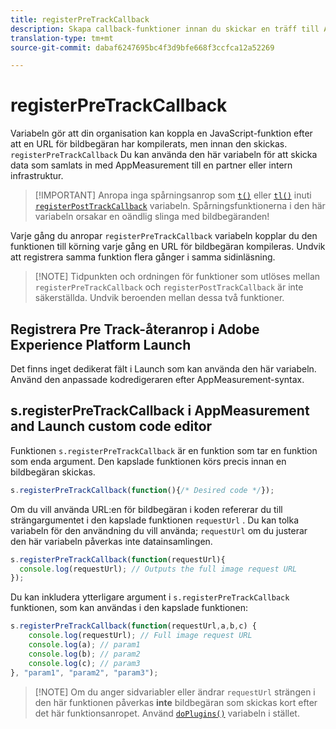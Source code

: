 ```yaml
---
title: registerPreTrackCallback
description: Skapa callback-funktioner innan du skickar en träff till Adobe.
translation-type: tm+mt
source-git-commit: dabaf6247695bc4f3d9bfe668f3ccfca12a52269

---
```



# registerPreTrackCallback

Variabeln gör att din organisation kan koppla en JavaScript-funktion efter att en URL för bildbegäran har kompilerats, men innan den skickas. `registerPreTrackCallback` Du kan använda den här variabeln för att skicka data som samlats in med AppMeasurement till en partner eller intern infrastruktur.

>[!IMPORTANT] Anropa inga spårningsanrop som [`t()`](t-method.md) eller [`tl()`](tl-method.md) inuti [`registerPostTrackCallback`](registerposttrackcallback.md) variabeln. Spårningsfunktionerna i den här variabeln orsakar en oändlig slinga med bildbegäranden!

Varje gång du anropar `registerPreTrackCallback` variabeln kopplar du den funktionen till körning varje gång en URL för bildbegäran kompileras. Undvik att registrera samma funktion flera gånger i samma sidinläsning.

>[!NOTE] Tidpunkten och ordningen för funktioner som utlöses mellan `registerPreTrackCallback` och `registerPostTrackCallback` är inte säkerställda. Undvik beroenden mellan dessa två funktioner.

## Registrera Pre Track-återanrop i Adobe Experience Platform Launch

Det finns inget dedikerat fält i Launch som kan använda den här variabeln. Använd den anpassade kodredigeraren efter AppMeasurement-syntax.

## s.registerPreTrackCallback i AppMeasurement and Launch custom code editor

Funktionen `s.registerPreTrackCallback` är en funktion som tar en funktion som enda argument. Den kapslade funktionen körs precis innan en bildbegäran skickas.

```js
s.registerPreTrackCallback(function(){/* Desired code */});
```

Om du vill använda URL:en för bildbegäran i koden refererar du till strängargumentet i den kapslade funktionen `requestUrl` . Du kan tolka variabeln för den användning du vill använda; `requestUrl` om du justerar den här variabeln påverkas inte datainsamlingen.

```js
s.registerPreTrackCallback(function(requestUrl){
  console.log(requestUrl); // Outputs the full image request URL
});
```

Du kan inkludera ytterligare argument i `s.registerPreTrackCallback` funktionen, som kan användas i den kapslade funktionen:

```js
s.registerPreTrackCallback(function(requestUrl,a,b,c) {
    console.log(requestUrl); // Full image request URL
    console.log(a); // param1
    console.log(b); // param2
    console.log(c); // param3
}, "param1", "param2", "param3");
```

>[!NOTE] Om du anger sidvariabler eller ändrar `requestUrl` strängen i den här funktionen påverkas **inte** bildbegäran som skickas kort efter det här funktionsanropet. Använd [`doPlugins()`](doplugins.md) variabeln i stället.
